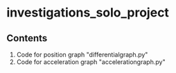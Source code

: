 # investigations_solo_project
## Contents
1. Code for position graph "differentialgraph.py"
2. Code for acceleration graph "accelerationgraph.py"
